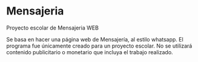 # Mensajeria
Proyecto escolar de Mensajeria WEB

Se basa en hacer una página web de Mensajería, al estilo whatsapp.
El programa fue únicamente creado para un proyecto escolar. No se utilizará contenido publicitario o monetario que incluya el trabajo realizado.
